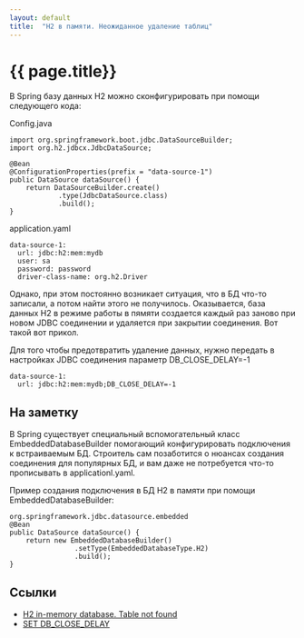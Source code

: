 ```yaml
---
layout: default
title:  "H2 в памяти. Неожиданное удаление таблиц"
---
```

# {{ page.title}}

В Spring базу данных H2 можно сконфигурировать при помощи следующего кода:

Config.java
```
import org.springframework.boot.jdbc.DataSourceBuilder;
import org.h2.jdbcx.JdbcDataSource;

@Bean
@ConfigurationProperties(prefix = "data-source-1")
public DataSource dataSource() {
    return DataSourceBuilder.create()
            .type(JdbcDataSource.class)
            .build();
}
```
application.yaml
```
data-source-1:
  url: jdbc:h2:mem:mydb
  user: sa
  password: password
  driver-class-name: org.h2.Driver
```
Однако, при этом постоянно возникает ситуация, что в БД что-то записали, а потом найти этого не получилось.  Оказывается, база данных H2 в режиме работы в пямяти создается каждый раз заново при новом JDBC соединении и удаляется при закрытии соединения. Вот такой вот прикол. 

Для того чтобы предотвратить удаление данных, нужно передать в настройках JDBC соединения параметр DB_CLOSE_DELAY=-1
```
data-source-1:
  url: jdbc:h2:mem:mydb;DB_CLOSE_DELAY=-1
```

## На заметку
В Spring существует специальный вспомогательный класс EmbeddedDatabaseBuilder помогающий конфигурировать подключения к встраиваемым БД. Строитель сам позаботится о нюансах создания соединения для популярных БД, и вам даже не потребуется что-то прописывать в applicationl.yaml.

Пример создания подключения в БД H2 в памяти при помощи EmbeddedDatabaseBuilder:
```
org.springframework.jdbc.datasource.embedded
@Bean
public DataSource dataSource() {
    return new EmbeddedDatabaseBuilder()
                .setType(EmbeddedDatabaseType.H2)
                .build();
}
```


## Ссылки
- <a target="blank" href="https://stackoverflow.com/questions/5763747/h2-in-memory-database-table-not-found/5936988#5936988" >H2 in-memory database. Table not found</a>
- <a target="blank" href="https://www.h2database.com/html/commands.html?highlight=DB_CLOSE_DELAY&search=DB_CLOSE_DELAY#set_db_close_delay" >SET DB_CLOSE_DELAY</a>

